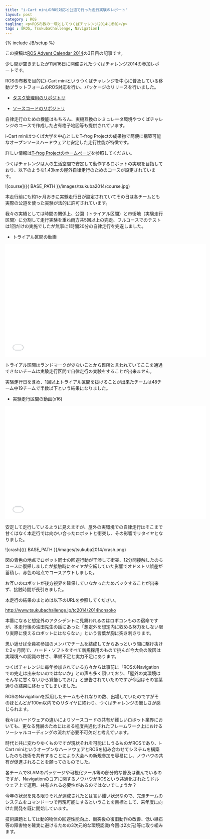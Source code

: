 ```yaml
---
title: "i-Cart miniのROS対応と公道で行った走行実験のレポート"
layout: post
category : ROS
tagline: <p>ROS布教の一環としてつくばチャレンジ2014に参加</p>
tags : [ROS, TsukubaChallenge, Navigation]
---
```


{% include JB/setup %}

この投稿は[ROS Advent Calendar 2014](http://qiita.com/advent-calendar/2014/ros)の3日目の記事です。

少し間が空きましたが11月16日に開催されたつくばチャレンジ2014の参加レポートです。

ROSの布教を目的にi-Cart miniというつくばチャレンジを中心に普及している移動プラットフォームのROS対応を行い、パッケージのリリースを行いました。

* [タスク管理用のリポジトリ](https://github.com/open-rdc/TsukubaChallenge)

* [ソースコードのリポジトリ](https://github.com/open-rdc/icart_mini)

自律走行のための機能はもちろん、実機互換のシミュレータ環境やつくばチャレンジのコースで作成した占有格子地図等も提供されています。

i-Cart miniはつくば大学を中心としたT-frog Projectの成果物で簡便に構築可能なオープンソースハードウェアと安定した走行性能が特徴です。

詳しい情報は[T-frog Projectのホームページ](http://t-frog.com/)を参照してください。

つくばチャレンジは人の生活空間で安定して動作するロボットの実現を目指しており、以下のような1.43kmの屋外自律走行のためのコースが設定されています。

![course]({{ BASE_PATH }}/images/tsukuba2014/course.jpg)

本走行前にも約1ヶ月おきに実験走行日が設定されていてその日は各チームとも実際の公道を使った実験が法的に許可されています。

我々の実績としては時間の関係上、公園（トライアル区間）と市街地（実験走行区間）に分割して走行実験を重ね両方共5回以上の完走、フルコースでのテストは1回だけの実施でしたが無事に1時間20分の自律走行を完遂しました。

* トライアル区間の動画

<iframe width="640" height="360" src="//www.youtube.com/embed/hMI6cKtHK74" frameborder="0" allowfullscreen></iframe>

トライアル区間はランドマークが少ないことから難所と言われていてここを通過できないチームは実験走行区間で自律走行の実験をすることが出来ません。

実験走行日を含め、1回以上トライアル区間を抜けることが出来たチームは48チーム中19チームで半数以下という結果になりました。

* 実験走行区間の動画(x16)

<iframe width="640" height="360" src="//www.youtube.com/embed/gSNe8qpqsU0" frameborder="0" allowfullscreen></iframe>

安定して走行しているように見えますが、屋外の実環境での自律走行はそこまで甘くはなく本走行では向かい合ったロボットと衝突し、その影響でリタイヤとなりました。

![crash]({{ BASE_PATH }}/images/tsukuba2014/crash.png)

図の青色の地点でロボット同士の回避行動が干渉して衝突、12分間接触したのちコースに復帰しましたが接触時にタイヤが空転していた影響でオドメトリ誤差が蓄積し、赤色の地点でコースアウトしました。

お互いのロボットが後方視界を確保していなかったためバックすることが出来ず、接触時間が長引きました。

本走行の結果のまとめは以下のURLを参照してください。

http://www.tsukubachallenge.jp/tc2014/2014honsoko

本番になると想定外のアクシデントに見舞われるのはロボコンものの宿命ですが、本走行後の油田先生の話にあった「想定外を想定内に収める努力をしない限り実際に使えるロボットにはならない」という言葉が胸に突き刺さります。

思い返せば全員初参加のメンバでチームを結成してからあっという間に駆け抜けた2ヶ月間で、ハード・ソフトをすべて新規採用のもので挑んだ今大会の敗因は実環境への認識の甘さ、準備不足と実力不足にあります。

つくばチャレンジに毎年参加されている方々からは事前に「ROSのNavigationでの完走は出来ないのではないか」との声も多く頂いており、「屋外の実環境はそんなに甘くないから覚悟しておけ」と忠告されていたのですが今回はその言葉通りの結果に終わってしまいました。

ROSのNavigationを採用したチームもそれなりの数、出場していたのですがそのほとんどが100m以内でのリタイヤに終わり、つくばチャレンジの厳しさが感じられます。

我々はハードウェアの違いによりソースコードの共有が難しいロボット業界においても、更なる発展のためにはある程度共通化されたフレームワーク上におけるソーシャルコーディングの流れが必要不可欠だと考えています。

時代と共に変わりゆくものですが現状それを可能にしうるものがROSであり、i-Cart miniというオープンなハードウェアとROSを組み合わせてシステムを構築したのも技術を共有することにより大会への新規参加を容易にし、ノウハウの共有が促進されることを願ってのものでした。

各チームでSLAMのパッケージや可視化ツール等の部分的な普及は進んでいるのですが、Navigationのコアに関するノウハウがROSという共通化されたミドルウェア上で運用、共有される必要性があるのではないでしょうか？

今年の状況を見る限りそれが達成されたとは言い難い状況なので、完走チームのシステムをコマンド一つで再現可能にするということを目標として、来年度に向けた開発を既に開始しています。

技術課題としては動的物体の回避性能向上、衝突後の復旧動作の改善、低い縁石等の障害物を確実に避けるための3次元的な環境認識(今回は2次元)等に取り組みます。

